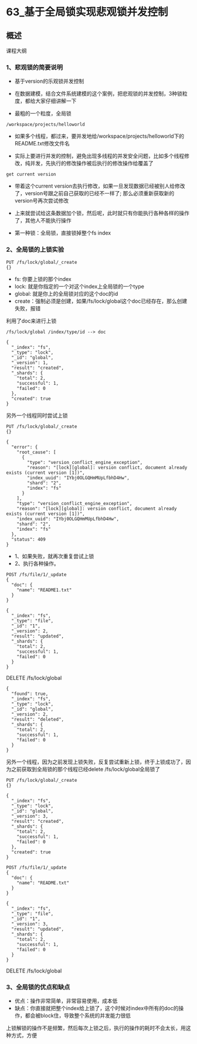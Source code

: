 # 63_基于全局锁实现悲观锁并发控制

## 概述


课程大纲

### 1、悲观锁的简要说明

* 基于version的乐观锁并发控制

* 在数据建模，结合文件系统建模的这个案例，把悲观锁的并发控制，3种锁粒度，都给大家仔细讲解一下

* 最粗的一个粒度，全局锁

```
/workspace/projects/helloworld
```

* 如果多个线程，都过来，要并发地给/workspace/projects/helloworld下的README.txt修改文件名

* 实际上要进行并发的控制，避免出现多线程的并发安全问题，比如多个线程修改，纯并发，先执行的修改操作被后执行的修改操作给覆盖了

```
get current version
```

* 带着这个current version去执行修改，如果一旦发现数据已经被别人给修改了，version号跟之前自己获取的已经不一样了; 那么必须重新获取新的version号再次尝试修改

* 上来就尝试给这条数据加个锁，然后呢，此时就只有你能执行各种各样的操作了，其他人不能执行操作

* 第一种锁：全局锁，直接锁掉整个fs index


### 2、全局锁的上锁实验

```
PUT /fs/lock/global/_create
{}
```

* fs: 你要上锁的那个index
* lock: 就是你指定的一个对这个index上全局锁的一个type
* global: 就是你上的全局锁对应的这个doc的id
* create：强制必须是创建，如果/fs/lock/global这个doc已经存在，那么创建失败，报错


利用了doc来进行上锁


```
/fs/lock/global /index/type/id --> doc

{
  "_index": "fs",
  "_type": "lock",
  "_id": "global",
  "_version": 1,
  "result": "created",
  "_shards": {
    "total": 2,
    "successful": 1,
    "failed": 0
  },
  "created": true
}
```

另外一个线程同时尝试上锁

```
PUT /fs/lock/global/_create
{}
```

```
{
  "error": {
    "root_cause": [
      {
        "type": "version_conflict_engine_exception",
        "reason": "[lock][global]: version conflict, document already exists (current version [1])",
        "index_uuid": "IYbj0OLGQHmMUpLfbhD4Hw",
        "shard": "2",
        "index": "fs"
      }
    ],
    "type": "version_conflict_engine_exception",
    "reason": "[lock][global]: version conflict, document already exists (current version [1])",
    "index_uuid": "IYbj0OLGQHmMUpLfbhD4Hw",
    "shard": "2",
    "index": "fs"
  },
  "status": 409
}
```

* 1、如果失败，就再次重复尝试上锁
* 2、执行各种操作。

```
POST /fs/file/1/_update
{
  "doc": {
    "name": "README1.txt"
  }
}
```

```
{
  "_index": "fs",
  "_type": "file",
  "_id": "1",
  "_version": 2,
  "result": "updated",
  "_shards": {
    "total": 2,
    "successful": 1,
    "failed": 0
  }
}
```

DELETE /fs/lock/global

```
{
  "found": true,
  "_index": "fs",
  "_type": "lock",
  "_id": "global",
  "_version": 2,
  "result": "deleted",
  "_shards": {
    "total": 2,
    "successful": 1,
    "failed": 0
  }
}
```

另外一个线程，因为之前发现上锁失败，反复尝试重新上锁，终于上锁成功了，因为之前获取到全局锁的那个线程已经delete /fs/lock/global全局锁了

```
PUT /fs/lock/global/_create
{}
```

```
{
  "_index": "fs",
  "_type": "lock",
  "_id": "global",
  "_version": 3,
  "result": "created",
  "_shards": {
    "total": 2,
    "successful": 1,
    "failed": 0
  },
  "created": true
}
```

```
POST /fs/file/1/_update 
{
  "doc": {
    "name": "README.txt"
  }
}
```

```
{
  "_index": "fs",
  "_type": "file",
  "_id": "1",
  "_version": 3,
  "result": "updated",
  "_shards": {
    "total": 2,
    "successful": 1,
    "failed": 0
  }
}
```

DELETE /fs/lock/global

### 3、全局锁的优点和缺点

* 优点：操作非常简单，非常容易使用，成本低
* 缺点：你直接就把整个index给上锁了，这个时候对index中所有的doc的操作，都会被block住，导致整个系统的并发能力很低

上锁解锁的操作不是频繁，然后每次上锁之后，执行的操作的耗时不会太长，用这种方式，方便


